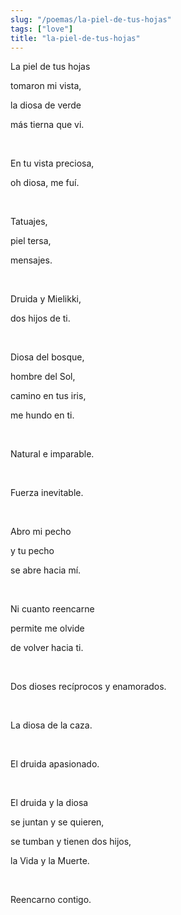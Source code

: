```yaml
---
slug: "/poemas/la-piel-de-tus-hojas"
tags: ["love"]
title: "la-piel-de-tus-hojas"
---
```

La piel de tus hojas 

tomaron mi vista,

la diosa de verde 

más tierna que vi.

&nbsp;

En tu vista preciosa, 

oh diosa, me fuí.

&nbsp;

Tatuajes,

piel tersa, 

mensajes.

&nbsp;

Druida y Mielikki, 

dos hijos de ti.

&nbsp;

Diosa del bosque, 

hombre del Sol,

camino en tus iris,

me hundo en ti.

&nbsp;

Natural e imparable.

&nbsp;

Fuerza inevitable.

&nbsp;

Abro mi pecho 

y tu pecho 

se abre hacia mí.

&nbsp;

Ni cuanto reencarne

permite me olvide

de volver hacia ti.

&nbsp;

Dos dioses recíprocos y enamorados.

&nbsp;

La diosa de la caza.

&nbsp;

El druida apasionado.

&nbsp;

El druida y la diosa 

se juntan y se quieren,

se tumban y tienen dos hijos,

la Vida y la Muerte.

&nbsp;

Reencarno contigo.